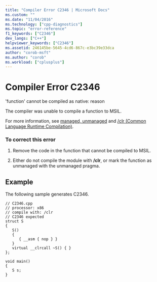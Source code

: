 ```yaml
---
title: "Compiler Error C2346 | Microsoft Docs"
ms.custom: ""
ms.date: "11/04/2016"
ms.technology: ["cpp-diagnostics"]
ms.topic: "error-reference"
f1_keywords: ["C2346"]
dev_langs: ["C++"]
helpviewer_keywords: ["C2346"]
ms.assetid: 246145be-5645-4cd6-867c-e3bc39e33dca
author: "corob-msft"
ms.author: "corob"
ms.workload: ["cplusplus"]
---
```

# Compiler Error C2346
'function' cannot be compiled as native: reason  
  
 The compiler was unable to compile a function to MSIL.  
  
 For more information, see [managed, unmanaged](../../preprocessor/managed-unmanaged.md) and [/clr (Common Language Runtime Compilation)](../../build/reference/clr-common-language-runtime-compilation.md).  
  
### To correct this error  
  
1.  Remove the code in the function that cannot be compiled to MSIL.  
  
2.  Either do not compile the module with **/clr**, or mark the function as unmanaged with the unmanaged pragma.  
  
## Example  
 The following sample generates C2346.  
  
```  
// C2346.cpp  
// processor: x86  
// compile with: /clr   
// C2346 expected  
struct S  
{  
   S()  
   {  
      { __asm { nop } }  
   }  
   virtual __clrcall ~S() { }  
};  
  
void main()  
{  
   S s;  
}  
```
